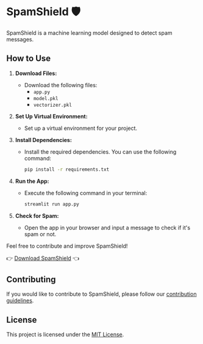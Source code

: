 # SpamShield 🛡️

SpamShield is a machine learning model designed to detect spam messages.

## How to Use

1. **Download Files:**
   - Download the following files:
     - `app.py`
     - `model.pkl`
     - `vectorizer.pkl`

2. **Set Up Virtual Environment:**
   - Set up a virtual environment for your project.

3. **Install Dependencies:**
   - Install the required dependencies. You can use the following command:
     ```bash
     pip install -r requirements.txt
     ```

4. **Run the App:**
   - Execute the following command in your terminal:
     ```bash
     streamlit run app.py
     ```

5. **Check for Spam:**
   - Open the app in your browser and input a message to check if it's spam or not.

Feel free to contribute and improve SpamShield!

👉 [Download SpamShield](#) 👈

## Contributing

If you would like to contribute to SpamShield, please follow our [contribution guidelines](CONTRIBUTING.md).

## License

This project is licensed under the [MIT License](LICENSE).
